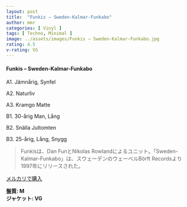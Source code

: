 ```yaml
---
layout: post
title:  "Funkis – Sweden-Kalmar-Funkabo"
author: mmr
categories: [ Vinyl ]
tags: [ Techno, Minimal ]
image: ../assets/images/Funkis – Sweden-Kalmar-Funkabo.jpg
rating: 4.5
v-rating: VG
---
```


#### Funkis – Sweden-Kalmar-Funkabo

A1. Jämnårig, Synfel

A2. Naturliv

A3. Kramgo Matte

B1. 30-årig Man, Lång

B2. Snälla Jultomten

B3. 25-årig, Lång, Snygg

> Funkisは、Dan FunとNikolas Rowlandによるユニット。「Sweden-Kalmar-Funkabo」は、スウェーデンのウェーベルBörft Recordsより1997年にリリースされた。

[メルカリで購入](https://jp.mercari.com/item/m20734209180)

<div class="mt-4 mb-4 d-flex align-items-center">
<strong class="mr-1">盤質: M</strong>
</div>
<div class="mt-4 mb-4 d-flex align-items-center">
<strong class="mr-1">ジャケット: VG</strong>
</div>
